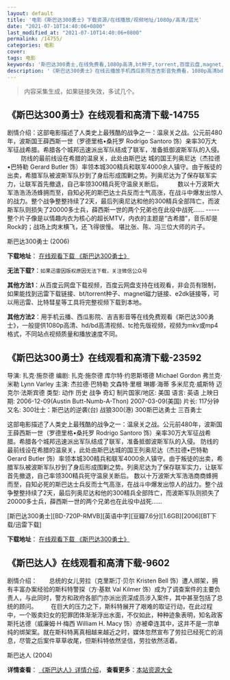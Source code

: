 ```yaml
---
layout: default
title: '电影《斯巴达300勇士》下载资源/在线播放/视频地址/1080p/高清/蓝光'
date: "2021-07-10T14:40:06+0800"
last_modified_at: "2021-07-10T14:40:06+0800"
permalink: /14755/
categories: 电影
cover:
tags: 电影
keywords: '斯巴达300勇士,在线免费看,1080p高清,bt种子,torrent,百度云盘,magnet,磁力链,迅雷下载资源'
description: '《斯巴达300勇士》在线云播放手机西瓜影院吉吉影音免费看，1080p高清bd/hd未删减完整版和tc抢先枪版，mkv/mp4格式，附带bt/torrent种子、magnet/磁力链、百度云盘、网盘资源迅雷下载链接'
---
```


>内容采集生成，如果链接失效，多试几个。


## 《斯巴达300勇士》在线观看和高清下载-14755

剧情介绍：这部电影描述了人类史上最残酷的战争之一：温泉关之战。公元前480年，波斯国王薛西斯一世（罗德里格•桑托罗 Rodrigo Santoro 饰）亲率30万大军征战希腊。希腊各个城邦迅速派出军队结成了联军，准备抵御波斯军队的入侵。  　　防线的最前线设在希腊的温泉关，此处由斯巴达 城的国王列奥尼达（杰拉德•巴特勒 Gerard Butler 饰）率领本城300精兵和联军4000余人镇守。由于叛徒的出卖，希腊军队被波斯军队抄到了身后形成围剿之势。列奥尼达为了保存联军实力，让联军首先撤退，自己率领300精兵死守温泉关断后。  　　数以十万波斯大军浩浩汤汤蜂拥而至，自知必死的斯巴达士兵反而士气高涨，在战斗中爆发出惊人的战力。整个战争整整持续了2天，最后列奥尼达和他的300精兵全部阵亡，而波斯军队则损失了20000多士兵，薛西斯一世的两个兄弟也在此役中战死…… ----- 整个片子像是以情趣内衣为核心的超长MTV，内衣的主题是“古希腊”，音乐却是Rock的；战场上肉末横飞，还飞得很慢。 堪比张、陈、冯三位大师的片子。


斯巴达300勇士 (2006)

**下载地址**： [在线观看下载 《斯巴达300勇士》](https://www.btbtdy.me/btdy/dy5053.html) 


**无法下载?**：`如果迅雷因版权原因无法下载，关注微信公众号 `

**其他方法1**：从百度云网盘下载视频，百度云网盘支持在线观看，非会员有限制，如果能找到迅雷下载链接、bt/torrent种子、magnet磁力链接、e2dk链接等，可以用迅雷、比特彗星等工具将完整视频下载到本地。

**其他方法2**：用手机云播、西瓜影院、吉吉影音等在线免费观看《斯巴达300勇士》，一般提供1080p高清、hd/bd高清视频、tc抢先版视频，视频为mkv或mp4格式，不同站点视频质量和播放速度不同。


## 《斯巴达300勇士》在线观看和高清下载-23592

导演: 扎克·施奈德 编剧: 扎克·施奈德 库尔特·约恩斯塔德 Michael Gordon 弗兰克·米勒 Lynn Varley 主演: 杰拉德·巴特勒 文森特·里根 琳娜·海蒂 多米尼克·威斯特 迈克尔·法斯宾德 类型: 动作 历史 战争 奇幻 制片国家/地区: 美国 语言: 英语 上映日期: 2006-12-09(Austin Butt-Numb-A-Thon) 2007-03-09(美国) 片长: 117分钟 又名: 300壮士：斯巴达的逆袭(台) 战狼300(港) 300斯巴达勇士 三百勇士

这部电影描述了人类史上最残酷的战争之一：温泉关之战。公元前480年，波斯国王薛西斯一世（罗德里格•桑托罗 Rodrigo Santoro 饰）亲率30万大军征战希腊。希腊各个城邦迅速派出军队结成了联军，准备抵御波斯军队的入侵。 防线的最前线设在希腊的温泉关，此处由斯巴达城的国王列奥尼达（杰拉德•巴特勒 Gerard Butler 饰）率领本城300精兵和联军4000余人镇守。由于叛徒的出卖，希腊军队被波斯军队抄到了身后形成围剿之势。列奥尼达为了保存联军实力，让联军首先撤退，自己率领300精兵死守温泉关断后。 数以十万波斯大军浩浩商商蜂拥而至，自知必死的斯巴达士兵反而士气高涨，在战斗中爆发出惊人的战力。整个战争整整持续了2天，最后列奥尼达和他的300精兵全部阵亡，而波斯军队则损失了20000多士兵，薛西斯一世的两个兄弟也在此役中战死……


[斯巴达300勇士][BD-720P-RMVB][英语中字][豆瓣7.6分][1.6GB][2006][BT下载/迅雷下载]

**下载地址**： [在线观看下载 《斯巴达300勇士》](https://www.btdx8.com/torrent/sibada300_2006.html) 


## 《斯巴达人》在线观看和高清下载-9602

剧情介绍：　　总统的女儿劳拉（克里斯汀·贝尔 Kristen Bell 饰）遭人绑架，拥有丰富办案经验的斯科特警探（方·基默 Val Kilmer 饰）成为了调查案件的主要负责人，与此同时，警方和政府各部门亦派出资深成员涉入案件，其中甚至包括了总统的顾问。 　　在巨大的压力之下，斯科特展开了艰难的取证行动，在此过程中，一个贩卖妇女的犯罪团体渐渐浮出水面，不仅如此，种种迹象表明，知名政客斯托达德（威廉姆·H·梅西 William H. Macy 饰）亦被牵连其中，这并不是一宗单纯的绑架案。就在斯科特离真相越来越近之时，媒体忽然宣布了劳拉已经死亡的消息，尽管之后案件草草收尾，但斯科特依然坚信，劳拉依然活着。


斯巴达人 (2004)

**详情查看**： [《斯巴达人》详情介绍](/movie/9602/)， **查看更多**：[本站资源大全](/movie/t/all/)


